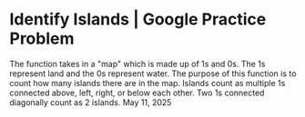 # Identify Islands | Google Practice Problem
The function takes in a "map" which is made up of 1s and 0s. The 1s represent land and the 0s represent water. 
The purpose of this function is to count how many islands there are in the map. Islands count as multiple 
1s connected above, left, right, or below each other. Two 1s connected diagonally count as 2 islands. May ‎11, ‎2025
